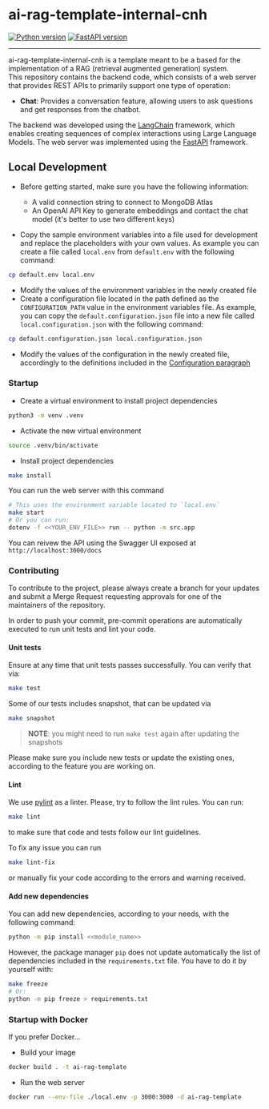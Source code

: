 # ai-rag-template-internal-cnh

[![Python
version](https://img.shields.io/badge/python-v3.12.3-blue)](.coverage/html/index.html)
[![FastAPI
version](https://img.shields.io/badge/fastapi-v0.112.1-blue)](.coverage/html/index.html)

---

ai-rag-template-internal-cnh is a template meant to be a based for the implementation of a RAG (retrieval augmented generation) system.  
This repository contains the backend code, which consists of a web server that provides REST APIs to primarily support one type of operation:

- **Chat**: Provides a conversation feature, allowing users to ask questions and get responses from the chatbot.

The backend was developed using the [LangChain](https://python.langchain.com/docs/get_started/introduction/) framework, which enables creating sequences of complex interactions using Large Language Models. The web server was implemented using the [FastAPI](https://fastapi.tiangolo.com/) framework.

## Local Development

- Before getting started, make sure you have the following information:
  - A valid connection string to connect to MongoDB Atlas
  - An OpenAI API Key to generate embeddings and contact the chat model (it's better to use two different keys)

- Copy the sample environment variables into a file used for development and replace the placeholders with your own values. As example you can create a file called `local.env` from `default.env` with the following command:

```sh
cp default.env local.env
```

- Modify the values of the environment variables in the newly created file
- Create a configuration file located in the path defined as the `CONFIGURATION_PATH` value in the environment variables file. As example, you can copy the `default.configuration.json` file into a new file called `local.configuration.json` with the following command:

```sh
cp default.configuration.json local.configuration.json
```

- Modify the values of the configuration in the newly created file, accordingly to the definitions included in the [Configuration paragraph](#configuration)

### Startup

- Create a virtual environment to install project dependencies

```sh
python3 -m venv .venv
```

- Activate the new virtual environment

```sh
source .venv/bin/activate
```

- Install project dependencies

```sh
make install
```

You can run the web server with this command

```sh
# This uses the environment variable located to `local.env`
make start
# Or you can run:
dotenv -f <<YOUR_ENV_FILE>> run -- python -m src.app
```

You can reivew the API using the Swagger UI exposed at `http://localhost:3000/docs`

### Contributing

To contribute to the project, please always create a branch for your updates and submit a Merge Request requesting approvals for one of the maintainers of the repository.

In order to push your commit, pre-commit operations are automatically executed to run unit tests and lint your code.

#### Unit tests

Ensure at any time that unit tests passes successfully. You can verify that via:

```sh
make test
```

Some of our tests includes snapshot, that can be updated via

```sh
make snapshot
```

> **NOTE**: you might need to run `make test` again after updating the snapshots

Please make sure you include new tests or update the existing ones, according to the feature you are working on.

#### Lint

We use [pylint](https://pypi.org/project/pylint/) as a linter. Please, try to follow the lint rules. You can run:

```sh
make lint
```

to make sure that code and tests follow our lint guidelines.

To fix any issue you can run

```sh
make lint-fix
```

or manually fix your code according to the errors and warning received.

#### Add new dependencies

You can add new dependencies, according to your needs, with the following command:

```sh
python -m pip install <<module_name>>
```

However, the package manager `pip` does not update automatically the list of dependencies included in the `requirements.txt` file. You have to do it by yourself with:

```sh
make freeze
# Or:
python -m pip freeze > requirements.txt
```

### Startup with Docker

If you prefer Docker...

- Build your image

```sh
docker build . -t ai-rag-template
```

- Run the web server

```sh
docker run --env-file ./local.env -p 3000:3000 -d ai-rag-template
```
